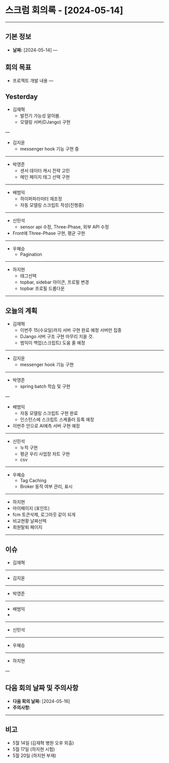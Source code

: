 # 스크럼 회의록 - [2024-05-14] 
---

## 기본 정보
- **날짜:** [2024-05-14]
—

## 회의 목표
- 프로젝트 개발 내용
—


## Yesterday
- 김재혁
	- 발전기 가능성 알아봄.
	- 모델링 서버(DJango) 구현

—
- 김지윤
	- messenger hook 기능 구현 중
---
- 박영준 
	- 센서 데이터 캐시 전략 고민
	- 메인 페이지 태그 선택 구현

---
- 배범익 
	- 하이퍼파라미터 재조정
	- 자동 모델링 스크립트 작성(진행중)
--- 
- 신민석
	- sensor api 수정, Three-Phase, 외부 API 수정
- Front에 Three-Phase 구현, 평균 구현
---
- 우혜승
	- Pagination
---
- 하지현 
	- 태그선택
	- topbar, sidebar 아이콘, 프로필 변경
	- topbar 프로필 드롭다운

---


## 오늘의 계획
- 김재혁
	- 이번주 15(수요일)까지 서버 구현 완료 예정 서버만 집중
	- DJango 서버 구조 구현 마무리 지을 것.
	- 범익이 백업(스크립트) 도움 줄 예정
---
- 김지윤
	- messenger hook 기능 구현

---
- 박영준
	- spring batch 학습 및 구현
	
—

- 배범익
	- 자동 모델링 스크립트 구현 완료
	- 인스턴스에 스크립트 스케줄러 등록 예정
- 이번주 안으로 AI예측 서버 구현 예정
---
- 신민석
	- 누적 구현
	- 평균 우리 사업장 차트 구현
	- csv
---
- 우혜승 
	- Tag Caching
	- Broker 동작 여부 관리, 표시

---
- 하지현
- 마이페이지 (포인트)
- fcm 토큰삭제, 로그아웃 같이 되게
- 비교현황 날짜선택
- 회원탈퇴 페이지
 ---

## 이슈
- 김재혁

---
- 김지윤

 ---
- 박영준
	
---
- 배범익
- 
--- 
- 신민석
---
- 우혜승 

---
- 하지현

—

## 다음 회의 날짜 및 주의사항

- **다음 회의 날짜:** [2024-05-16]
- **주의사항:**
---
## 비고
- 5월 14일 (김재혁 병원 오후 외출)
- 5월 17일 (하지현 시험)
- 5월 20일 (하지현 부재)

